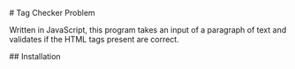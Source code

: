 # Tag Checker Problem

Written in JavaScript, this program takes an input of a paragraph of text and validates if the HTML tags present are correct.

## Installation

<p><a href="https://static.semrush.com/blog/uploads/media/cf/8b/cf8b4fc60cd8cce5213c3883cb36a420/html-tags-list.svg"></a></p>
